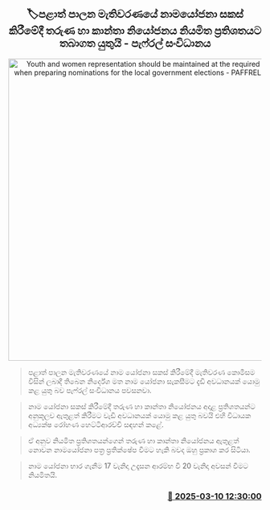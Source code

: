 <p align='center'><b><h2 align='center' title='Youth and women representation should be maintained at the required percentage when preparing nominations for the local government elections - PAFFREL organization'>🏷පළාත් පාලන මැතිවරණයේ නාමයෝජනා සකස් කිරීමේදී තරුණ හා කාන්තා නියෝජනය නියමිත ප්‍රතිශතයට තබාගත යුතුයි - පැෆ්රල් සංවිධානය</h2></b></p>
<p align='center'><img src='https://helakuru.sgp1.cdn.digitaloceanspaces.com/esana/images/lib/rohana-hettiarachchi-new-pic.jpg' width='600' alt='Youth and women representation should be maintained at the required percentage when preparing nominations for the local government elections - PAFFREL organization'></p>

> පළාත් පාලන මැතිවරණයේ නාම යෝජනා සකස් කිරීමේදී මැතිවරණ කොමිසම විසින් ලබාදී තිබෙන නිර්දේශ මත නාම යෝජනා සැකසීමට දැඩි අවධානයක් යොමු කළ යුතු බව පැෆ්රල් සංවිධානය පවසනවා.

> නාම යෝජනා සකස් කිරීමේදී තරුණ හා කාන්තා නියෝජනය අදාළ ප්‍රතිශතයන්ට අනුකූලව ඇතුළත් කිරීමට වැඩි අවධානයක් යොමු කළ යුතු බවයි එහි විධායක අධ්‍යක්ෂ රෝහණ හෙට්ටිආරච්චි සඳහන් කළේ.

> ඒ අනුව නියමිත ප්‍රතිශතයන්ගෙන් තරුණ හා කාන්තා නියෝජනය ඇතුළත් නොවන නාමයෝජනා පත්‍ර ප්‍රතික්ෂේප වීමට හැකි බවද ඔහු ප්‍රකාශ කර සිටියා.

> නාම යෝජනා භාර ගැනීම 17 වැනිදා උදෑසන ආරම්භ වී 20 වැනිදා අවසන් වීමට නියමිතයි.



<h3 align='right'><a href='https://www.helakuru.lk/esana/p/108183/'>📅 2025-03-10 12:30:00</a></h3>
